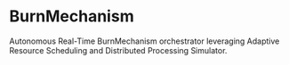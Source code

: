 # BurnMechanism
Autonomous Real-Time BurnMechanism orchestrator leveraging Adaptive Resource Scheduling and Distributed Processing Simulator.
